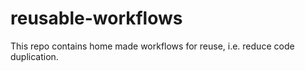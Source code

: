 # reusable-workflows
This repo contains home made workflows for reuse, i.e. reduce code duplication.
